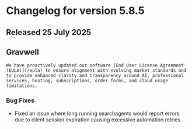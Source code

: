 # Changelog for version 5.8.5

## Released 25 July 2025

## Gravwell

```{note}
We have proactively updated our software [End User License Agreement (EULA)](/eula) to ensure alignment with evolving market standards and to provide enhanced clarity and transparency around AI, professional services, hosting, subscriptions, order forms, and cloud usage limitations. 
```

### Bug Fixes

* Fixed an issue where long running searchagents would report errors due to client session expiration causing excessive automation retries.